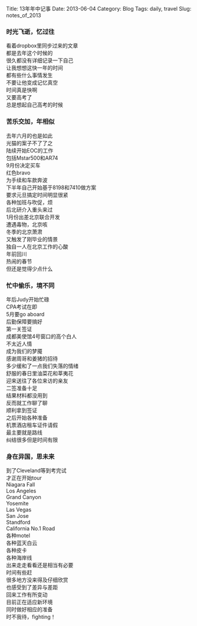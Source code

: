 Title: 13年年中记事
Date: 2013-06-04
Category: Blog
Tags: daily, travel
Slug: notes_of_2013

### 时光飞逝，忆过往
看着dropbox里同步过来的文章  
都是去年这个时候的  
很久都没有详细记录一下自己  
让我想想这快一年的时间  
都有些什么事情发生  
不要让他变成记忆真空  
时间真是快啊  
又要高考了  
总是想起自己高考的时候


### 苦乐交加，年相似
去年六月的也是如此   
光猫的案子不了了之    
陆续开始EOC的工作    
包括Mstar500和AR74  
9月份决定买车  
红色bravo  
为手续和车款奔波  
下半年自己开始基于8198和7410做方案  
要求元旦搞定时间明显很紧  
各种加班与吹促，烦  
后北研介入重头来过  
1月份出差北京联合开发  
遭遇毒物，北京咳  
冬季的北京萧肃  
又触发了刚毕业的情景  
独自一人在北京工作的心酸  
年前回川  
热闹的春节  
但还是觉得少点什么 

### 忙中偷乐，境不同 
年后Judy开始忙碌  
CPA考试在即  
5月要go aboard  
后勤保障要搞好  
第一关签证  
成都美使馆4号窗口的高个白人  
不太近人情  
成为我们的梦魇  
感谢周哥和姜猪的招待  
多少缓和了一点我们失落的情绪  
舒服的春日里油菜花和莘夷花  
迎来送往了各位来访的亲友  
二签准备十足  
结果材料都没用到  
反而就工作聊了聊  
顺利拿到签证  
之后开始各种准备  
机票酒店租车证件请假  
最主要就是路线  
纠结很多但是时间有限  


### 身在异国，思未来
到了Cleveland等到考完试  
才正在开始tour  
Niagara Fall  
Los Angeles  
Grand Canyon  
Yosemite  
Las Vegas  
San Jose  
Standford  
California No.1 Road  
各种motel  
各种蓝天白云  
各种皮卡  
各种海岸线  
出来走走看看还是相当有必要  
时间有些赶  
很多地方没来得及仔细欣赏  
也感受到了差异与差距  
回来工作有所变动  
目前正在适应新环境  
同时做好相应的准备  
时不我待，fighting！